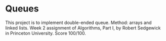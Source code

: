 # Queues
This project is to implement double-ended queue. Method: arrays and linked lists. Week 2 assignment of Algorithms, Part I, by Robert Sedgewick in Princeton University. Score 100/100.

